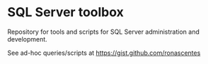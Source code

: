 # SQL Server toolbox

Repository for tools and scripts for SQL Server administration and development.

See ad-hoc queries/scripts at https://gist.github.com/ronascentes

